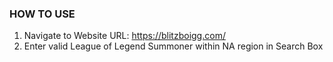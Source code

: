 ### HOW TO USE ###

1. Navigate to Website URL: https://blitzboigg.com/
2. Enter valid League of Legend Summoner within NA region in Search Box

